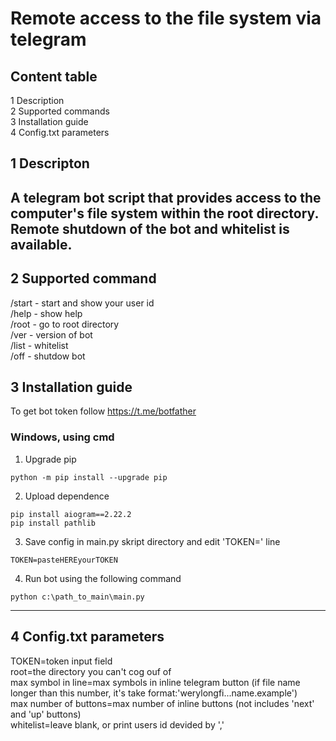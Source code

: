 # Remote access to the file system via telegram  
## Content table  
1 Description  
2 Supported commands  
3 Installation guide  
4 Config.txt parameters  

## 1 Descripton  
A telegram bot script that provides access to the computer's file system within the root directory. Remote shutdown of the bot and whitelist is available.
---  

## 2 Supported command  
/start - start and show your user id  
/help - show help  
/root - go to root directory  
/ver - version of bot  
/list - whitelist  
/off - shutdow bot  

## 3 Installation guide  
To get bot token follow https://t.me/botfather  
### Windows, using cmd  
1. Upgrade pip  
```
python -m pip install --upgrade pip
```
2. Upload dependence
```
pip install aiogram==2.22.2
pip install pathlib
```
3. Save config in main.py skript directory and edit 'TOKEN=' line
```
TOKEN=pasteHEREyourTOKEN
```
4. Run bot using the following command
```
python c:\path_to_main\main.py
```

---
## 4 Config.txt parameters  

TOKEN=token input field  
root=the directory you can't cog ouf of  
max symbol in line=max symbols in inline telegram button (if file name longer than this number, it's take format:'werylongfi...name.example')  
max number of buttons=max number of inline buttons (not includes 'next' and 'up' buttons)  
whitelist=leave blank, or print users id devided by ','  

